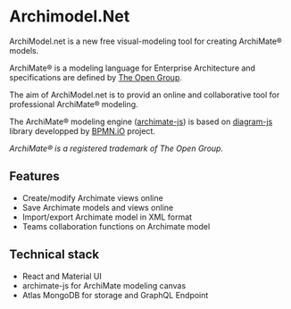# Archimodel.Net

ArchiModel.net is a new free visual-modeling tool for creating ArchiMate® models.

ArchiMate® is a modeling language for Enterprise Architecture and specifications are defined by [The Open Group](https://www.opengroup.org/).

The aim of ArchiModel.net is to provid an online and collaborative tool for professional ArchiMate® modeling.

The ArchiMate® modeling engine ([archimate-js](http://https://github.com/archimodel/archimate-js)) is based on [diagram-js](https://github.com/bpmn-io/diagram-js) library developped by [BPMN.iO](https://bpmn.io) project.

*ArchiMate® is a registered trademark of The Open Group.*

## Features

* Create/modify Archimate views online
* Save Archimate models and views online
* Import/export Archimate model in XML format
* Teams collaboration functions on Archimate model

## Technical stack

* React and Material UI
* archimate-js for ArchiMate modeling canvas
* Atlas MongoDB for storage and GraphQL Endpoint
